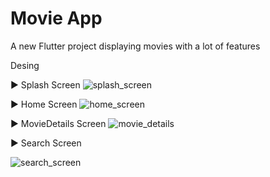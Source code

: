 # Movie App 

A new Flutter project displaying movies with a lot of features 

 Desing
 
  ▶️ Splash Screen 
  ![splash_screen](https://github.com/Abd2lhakam19/movies_app/assets/105023622/d0a39c69-4916-4100-8f56-e08a426b0085)

  ▶️ Home Screen 
  ![home_screen](https://github.com/Abd2lhakam19/movies_app/assets/105023622/aaa0e6c8-010e-49c0-8597-f29fc685e2f6)

  ▶️ MovieDetails Screen 
  ![movie_details](https://github.com/Abd2lhakam19/movies_app/assets/105023622/2bde0808-2b40-4ac4-b00a-afaacaef49b0)


   ▶️ Search Screen 

   ![search_screen](https://github.com/Abd2lhakam19/movies_app/assets/105023622/efafdd32-f991-4336-a78e-0c1cfe157a1a)



